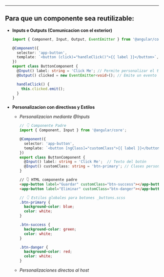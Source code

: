 
---
## Para que un componente sea reutilizable:

- **Inputs e Outputs (Comunicacion con el exterior)**
	```ts
	import { Component, Input, Output, EventEmitter } from '@angular/core';
	
	@Component({
	  selector: 'app-button',
	  template: `<button (click)="handleClick()">{{ label }}</button>`,
	})
	export class ButtonComponent {
	  @Input() label: string = 'Click Me'; // Permite personalizar el texto del botón
	  @Output() clicked = new EventEmitter<void>(); // Emite un evento cuando se hace clic
	
	  handleClick() {
	    this.clicked.emit();
	  }
	}
	```

- **Personalizacion con directivas y Estilos**
	- *Personalizacion mediante @Inputs*
		```ts
		// 👇 Componente Padre
		import { Component, Input } from '@angular/core';
		
		@Component({
		  selector: 'app-button',
		  template: `<button [ngClass]="customClass">{{ label }}</button>`,
		})
		export class ButtonComponent {
		  @Input() label: string = 'Click Me';  // Texto del botón
		  @Input() customClass: string = 'btn-primary'; // Clases personalizadas
		}
		```
		
		```html
		// 👇 HTML componente padre
		<app-button label="Guardar" customClass="btn-success"></app-button>
		<app-button label="Eliminar" customClass="btn-danger"></app-button>
		```
		
		```scss
		// 👇 Estilos globales para botones _buttons.scss
		.btn-primary {
		  background-color: blue;
		  color: white;
		}
		
		.btn-success {
		  background-color: green;
		  color: white;
		}
		
		.btn-danger {
		  background-color: red;
		  color: white;
		}
		```

	- *Personalizaciones directos al host*
		```scss
	
```